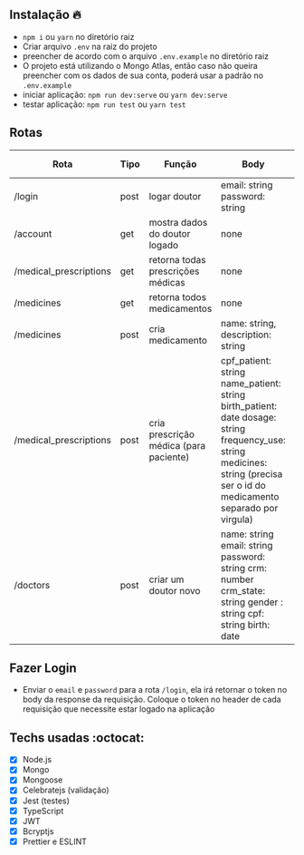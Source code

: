 ## Instalação :fire:

-   `npm i` ou `yarn` no diretório raiz
-   Criar arquivo `.env` na raiz do projeto
-   preencher de acordo com o arquivo `.env.example` no diretório raiz
-   O projeto está utilizando o Mongo Atlas, então caso não queira preencher com os dados de sua conta, poderá usar a padrão no `.env.example`
-   iniciar aplicação: `npm run dev:serve` ou `yarn dev:serve`
-   testar aplicação: `npm run test` ou `yarn test`

## Rotas

| Rota                   | Tipo | Função                                 | Body                                                                                                                                                                       | Estar logado? |
| ---------------------- | ---- | -------------------------------------- | -------------------------------------------------------------------------------------------------------------------------------------------------------------------------- | ------------- |
| /login                 | post | logar doutor                           | email: string password: string                                                                                                                                             | false         |
| /account               | get  | mostra dados do doutor logado          | none                                                                                                                                                                       | true          |
| /medical_prescriptions | get  | retorna todas prescrições médicas      | none                                                                                                                                                                       | true          |
| /medicines             | get  | retorna todos medicamentos             | none                                                                                                                                                                       | true          |
| /medicines             | post | cria medicamento                       | name: string, description: string                                                                                                                                          | true          |
| /medical_prescriptions | post | cria prescrição médica (para paciente) | cpf_patient: string name_patient: string birth_patient: date dosage: string frequency_use: string medicines: string (precisa ser o id do medicamento separado por virgula) | true          |
| /doctors               | post | criar um doutor novo                   | name: string email: string password: string crm: number crm_state: string gender : string cpf: string birth: date                                                          | false         |

## Fazer Login

-   Enviar o `email` e `password` para a rota `/login`, ela irá retornar o token no body da response da requisição. Coloque o token no header de cada requisição que necessite estar logado na aplicação

## Techs usadas :octocat:

-   [x] Node.js
-   [x] Mongo
-   [x] Mongoose
-   [x] Celebratejs (validação)
-   [x] Jest (testes)
-   [x] TypeScript
-   [x] JWT
-   [x] Bcryptjs 
-   [x] Prettier e ESLINT
